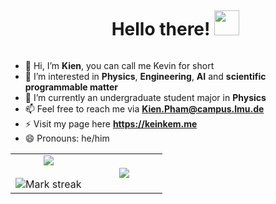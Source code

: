 <div id="user-content-toc">
  <ul align="center">
    <summary><h1 style="display: inline-block">Hello there! <img src = "https://raw.githubusercontent.com/MartinHeinz/MartinHeinz/master/wave.gif" width = 40px> </h1></summary>
  </ul>
</div>

- 👋 Hi, I’m **Kien**, you can call me Kevin for short
- 👀 I’m interested in **Physics**, **Engineering**, **AI** and **scientific programmable matter**
- 🌱 I’m currently an undergraduate student major in **Physics**
- 📫 Feel free to reach me via **Kien.Pham@campus.lmu.de**
- ⚡ Visit my page here **https://keinkem.me**
- 😄 Pronouns: he/him
<!---
phamtrungkien8904/phamtrungkien8904 is a ✨ special ✨ repository because its `README.md` (this file) appears on your GitHub profile.
You can click the Preview link to take a look at your changes.
--->


<!--- stats & Trophy (start) -->
<p align="center">
  <!--- stats (start) -->
<table align="center">
<tr border="none">
<td width="50%" align="center">
  <img  align="center"  src="https://github-readme-streak-stats.herokuapp.com?user=phamtrungkien8904&theme=black-ice&hide_border=true&date_format=M%20j%5B%2C%20Y%5D" />
  <br></br>
  <img  title="🔥 Get streak stats for your profile at git.io/streak-stats" alt="Mark streak" src="https://github-readme-stats.vercel.app/api?username=phamtrungkien8904&show_icons=true&theme=github_dark" /> 
  
</td>

<td width="50%" align="center">
  <img  align="center"  src="https://github-readme-stats.anuraghazra1.vercel.app/api/top-langs/?username=phamtrungkien8904&theme=dark&hide_border=true&no-bg=true&no-frame=true&langs_count=10"/>
  
  </td>
</tr>
</table>
<!--- stats (end) -->


